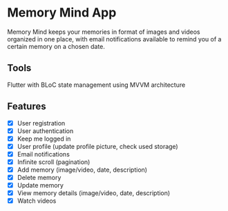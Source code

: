 # Memory Mind App

Memory Mind keeps your memories in format of images and videos organized in one place, with email notifications available to remind you of a certain memory on a chosen date.

## Tools

Flutter with BLoC state management using MVVM architecture

## Features

- [x] User registration
- [x] User authentication
- [x] Keep me logged in
- [x] User profile (update profile picture, check used storage)
- [x] Email notifications
- [x] Infinite scroll (pagination)
- [x] Add memory (image/video, date, description)
- [x] Delete memory
- [x] Update memory
- [x] View memory details (image/video, date, description)
- [x] Watch videos
